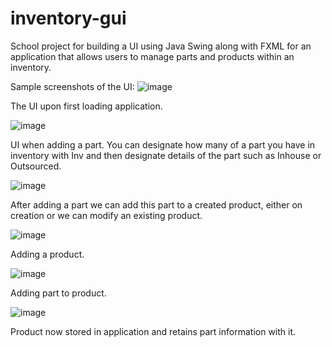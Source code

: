 # inventory-gui
School project for building a UI using Java Swing along with FXML for an application that allows users to manage parts and products within an inventory.

Sample screenshots of the UI:
![image](https://github.com/lane-fuerstenberg/inventory-gui/assets/45408948/d4fbeaa9-6437-408b-9394-7967135ab074)

The UI upon first loading application.

![image](https://github.com/lane-fuerstenberg/inventory-gui/assets/45408948/bd27b6ce-ba0a-46b3-94a9-144b904e68c2)

UI when adding a part. You can designate how many of a part you have in inventory with Inv and then designate details of the part such as Inhouse or Outsourced.

![image](https://github.com/lane-fuerstenberg/inventory-gui/assets/45408948/9eae4682-9b2c-4942-a58e-f1c77c126ed8)

After adding a part we can add this part to a created product, either on creation or we can modify an existing product.

![image](https://github.com/lane-fuerstenberg/inventory-gui/assets/45408948/a04a17ac-2686-41f0-a66e-9c05c34ac681)

Adding a product.

![image](https://github.com/lane-fuerstenberg/inventory-gui/assets/45408948/14873ae5-51b3-4b39-bb6e-7a74273036ae)

Adding part to product.

![image](https://github.com/lane-fuerstenberg/inventory-gui/assets/45408948/d3c8f5f9-1f22-48bf-9a1c-afece680a283)

Product now stored in application and retains part information with it.
